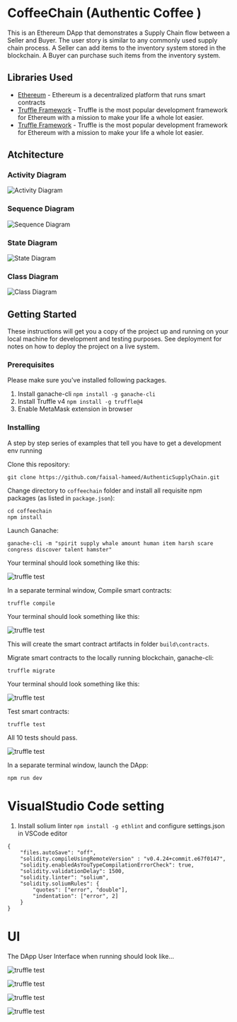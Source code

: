 # CoffeeChain (Authentic Coffee )

This is an Ethereum DApp that demonstrates a Supply Chain flow between a Seller and Buyer. The user story is similar to any commonly used supply chain process. A Seller can add items to the inventory system stored in the blockchain. A Buyer can purchase such items from the inventory system.


## Libraries Used

* [Ethereum](https://www.ethereum.org/) - Ethereum is a decentralized platform that runs smart contracts
* [Truffle Framework](http://truffleframework.com/) - Truffle is the most popular development framework for Ethereum with a mission to make your life a whole lot easier.
* [Truffle Framework](http://truffleframework.com/) - Truffle is the most popular development framework for Ethereum with a mission to make your life a whole lot easier.

## Atchitecture

### Activity Diagram
![Activity Diagram](uml/CoffeeChain-activity-diagram.png)
### Sequence Diagram
![Sequence Diagram](uml/CoffeeChainSequenceDiagram.png)
### State Diagram
![State Diagram](uml/CoffeeChain-State-Diagram.png)
### Class Diagram
![Class Diagram](uml/CoffeChain-ClassDiagram.png)


## Getting Started

These instructions will get you a copy of the project up and running on your local machine for development and testing purposes. See deployment for notes on how to deploy the project on a live system.

### Prerequisites

Please make sure you've installed following packages.
1. Install ganache-cli
`npm install -g ganache-cli`
2. Install Truffle v4
`npm install -g truffle@4`
3. Enable MetaMask extension in browser

### Installing

A step by step series of examples that tell you have to get a development env running

Clone this repository:

```
git clone https://github.com/faisal-hameed/AuthenticSupplyChain.git
```

Change directory to ```coffeechain``` folder and install all requisite npm packages (as listed in ```package.json```):

```
cd coffeechain
npm install
```

Launch Ganache:

```
ganache-cli -m "spirit supply whale amount human item harsh scare congress discover talent hamster"
```

Your terminal should look something like this:

![truffle test](images/ganache-cli.png)

In a separate terminal window, Compile smart contracts:

```
truffle compile
```

Your terminal should look something like this:

![truffle test](images/truffle_compile.png)

This will create the smart contract artifacts in folder ```build\contracts```.

Migrate smart contracts to the locally running blockchain, ganache-cli:

```
truffle migrate
```

Your terminal should look something like this:

![truffle test](images/truffle_migrate.png)

Test smart contracts:

```
truffle test
```

All 10 tests should pass.

![truffle test](images/truffle_test.png)

In a separate terminal window, launch the DApp:

```
npm run dev
```


# VisualStudio Code setting
1. Install solium linter
`npm install -g ethlint` 
and configure settings.json in VSCode editor
```
{
    "files.autoSave": "off",
    "solidity.compileUsingRemoteVersion" : "v0.4.24+commit.e67f0147",
    "solidity.enabledAsYouTypeCompilationErrorCheck": true,
    "solidity.validationDelay": 1500,
    "solidity.linter": "solium",
    "solidity.soliumRules": {
        "quotes": ["error", "double"],
        "indentation": ["error", 2]
    }
}
```

# UI
The DApp User Interface when running should look like...

![truffle test](images/ftc_product_overview.png)

![truffle test](images/ftc_farm_details.png)

![truffle test](images/ftc_product_details.png)

![truffle test](images/ftc_transaction_history.png)